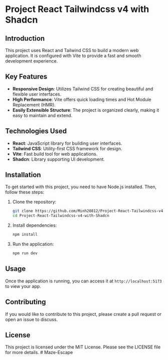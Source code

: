 # Project React Tailwindcss v4 with Shadcn

## Introduction
This project uses React and Tailwind CSS to build a modern web application. It is configured with Vite to provide a fast and smooth development experience.

## Key Features
- **Responsive Design**: Utilizes Tailwind CSS for creating beautiful and flexible user interfaces.
- **High Performance**: Vite offers quick loading times and Hot Module Replacement (HMR).
- **Easily Extensible Structure**: The project is organized clearly, making it easy to maintain and extend.

## Technologies Used
- **React**: JavaScript library for building user interfaces.
- **Tailwind CSS**: Utility-first CSS framework for design.
- **Vite**: Fast build tool for web applications.
- **Shadcn**: Library supporting UI development.

## Installation
To get started with this project, you need to have Node.js installed. Then, follow these steps:

1. Clone the repository:
   ```bash
   git clone https://github.com/Minh20812/Project-React-Tailwindcss-v4-with-Shadcn.git
   cd Project-React-Tailwindcss-v4-with-Shadcn
   ```

2. Install dependencies:
   ```bash
   npm install
   ```

3. Run the application:
   ```bash
   npm run dev
   ```

## Usage
Once the application is running, you can access it at `http://localhost:5173` to view your app.

## Contributing
If you would like to contribute to this project, please create a pull request or open an issue to discuss.

## License
This project is licensed under the MIT License. Please see the LICENSE file for more details.
#   M a z e - E s c a p e  
 